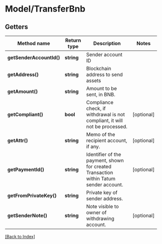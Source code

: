 # Model/TransferBnb

## Getters

Method name | Return type | Description | Notes
------------ | ------------- | ------------- | -------------
**getSenderAccountId()** | **string** | Sender account ID |
**getAddress()** | **string** | Blockchain address to send assets |
**getAmount()** | **string** | Amount to be sent, in BNB. |
**getCompliant()** | **bool** | Compliance check, if withdrawal is not compliant, it will not be processed. | [optional]
**getAttr()** | **string** | Memo of the recipient account, if any. | [optional]
**getPaymentId()** | **string** | Identifier of the payment, shown for created Transaction within Tatum sender account. | [optional]
**getFromPrivateKey()** | **string** | Private key of sender address. |
**getSenderNote()** | **string** | Note visible to owner of withdrawing account. | [optional]

[[Back to Index]](../index.md)
